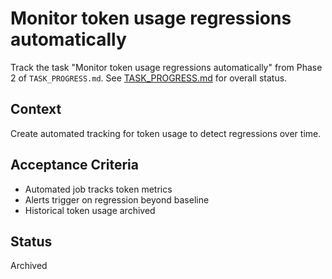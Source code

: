 # Monitor token usage regressions automatically

Track the task "Monitor token usage regressions automatically" from Phase 2 of `TASK_PROGRESS.md`.
See [TASK_PROGRESS.md](../TASK_PROGRESS.md) for overall status.

## Context
Create automated tracking for token usage to detect regressions over
time.

## Acceptance Criteria
- Automated job tracks token metrics
- Alerts trigger on regression beyond baseline
- Historical token usage archived

## Status
Archived

